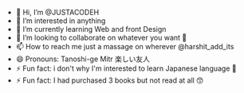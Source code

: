 - 👋 Hi, I’m @JUSTACODEH
- 👀 I’m interested in anything
- 🌱 I’m currently learning Web and front Design
- 💞️ I’m looking to collaborate on whatever you want 🌟
- 📫 How to reach me just a massage on wherever @harshit_add_its
- 😄 Pronouns: Tanoshi-ge Mitr 楽しい友人 
- ⚡ Fun fact: i don't why I'm interested to learn Japanese language 🤪
- ⚡ Fun fact: I had purchased 3 books but not read at all 😙

<!---
JUSTACODEH/Tanoshi-ge is a ✨ special ✨ repository because its `README.md` (this file) appears on your GitHub profile.
You can click the Preview link to take a look at your changes.
--->
